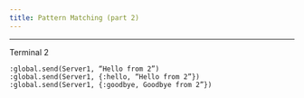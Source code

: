```yaml
---
title: Pattern Matching (part 2)
---
```


--------------------------------------------------------------

Terminal 2
```
:global.send(Server1, “Hello from 2”)
:global.send(Server1, {:hello, “Hello from 2”})
:global.send(Server1, {:goodbye, Goodbye from 2”})
```
